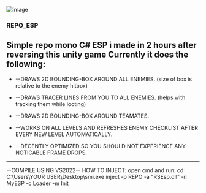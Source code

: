 ![image](https://github.com/user-attachments/assets/273a4e14-2d20-4949-a5d1-4036d93c9166)

### REPO_ESP
Simple repo mono C# ESP i made in 2 hours after reversing this unity game
Currently it does the following:
----------------------------------------------------------------------------------------------
- --DRAWS 2D BOUNDING-BOX AROUND ALL ENEMIES. (size of box is relative to the enemy hitbox)

- --DRAWS TRACER LINES FROM YOU TO ALL ENEMIES. (helps with tracking them while looting)

- --DRAWS 2D BOUNDING-BOX AROUND TEAMATES.

- --WORKS ON ALL LEVELS AND REFRESHES ENEMY CHECKLIST AFTER EVERY NEW LEVEL AUTOMATICALLY.

- --DECENTLY OPTIMIZED SO YOU SHOULD NOT EXPERIENCE ANY NOTICABLE FRAME DROPS.

----------------------------------------------------------------------------------------------
--COMPILE USING VS2022--
HOW TO INJECT:
open cmd and run:
cd C:\Users\YOUR USER\Desktop\smi.exe inject -p REPO -a "RSEsp.dll" -n MyESP -c Loader -m Init
